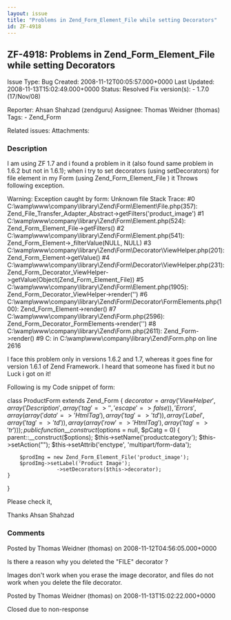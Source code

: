 ```yaml
---
layout: issue
title: "Problems in Zend_Form_Element_File while setting Decorators"
id: ZF-4918
---
```


ZF-4918: Problems in Zend\_Form\_Element\_File while setting Decorators
-----------------------------------------------------------------------

 Issue Type: Bug Created: 2008-11-12T00:05:57.000+0000 Last Updated: 2008-11-13T15:02:49.000+0000 Status: Resolved Fix version(s): - 1.7.0 (17/Nov/08)
 
 Reporter:  Ahsan Shahzad (zendguru)  Assignee:  Thomas Weidner (thomas)  Tags: - Zend\_Form
 
 Related issues: 
 Attachments: 
### Description

I am using ZF 1.7 and i found a problem in it (also found same problem in 1.6.2 but not in 1.6.1); when i try to set decorators (using setDecorators) for file element in my Form (using Zend\_Form\_Element\_File ) it Throws following exception.

Warning: Exception caught by form: Unknown file Stack Trace: #0 C:\\wamp\\www\\company\\library\\Zend\\Form\\Element\\File.php(357): Zend\_File\_Transfer\_Adapter\_Abstract->getFilters('product\_image') #1 C:\\wamp\\www\\company\\library\\Zend\\Form\\Element.php(524): Zend\_Form\_Element\_File->getFilters() #2 C:\\wamp\\www\\company\\library\\Zend\\Form\\Element.php(541): Zend\_Form\_Element->\_filterValue(NULL, NULL) #3 C:\\wamp\\www\\company\\library\\Zend\\Form\\Decorator\\ViewHelper.php(201): Zend\_Form\_Element->getValue() #4 C:\\wamp\\www\\company\\library\\Zend\\Form\\Decorator\\ViewHelper.php(231): Zend\_Form\_Decorator\_ViewHelper->getValue(Object(Zend\_Form\_Element\_File)) #5 C:\\wamp\\www\\company\\library\\Zend\\Form\\Element.php(1905): Zend\_Form\_Decorator\_ViewHelper->render('') #6 C:\\wamp\\www\\company\\library\\Zend\\Form\\Decorator\\FormElements.php(100): Zend\_Form\_Element->render() #7 C:\\wamp\\www\\company\\library\\Zend\\Form.php(2596): Zend\_Form\_Decorator\_FormElements->render('') #8 C:\\wamp\\www\\company\\library\\Zend\\Form.php(2611): Zend\_Form->render() #9 C: in C:\\wamp\\www\\company\\library\\Zend\\Form.php on line 2616

I face this problem only in versions 1.6.2 and 1.7, whereas it goes fine for version 1.6.1 of Zend Framework. I heard that someone has fixed it but no Luck i got on it!

Following is my Code snippet of form:

class ProductForm extends Zend\_Form { $decorator = array( 'ViewHelper', array('Description',array('tag'=>'','escape'=>false)), 'Errors', array(array('data'=>'HtmlTag'), array('tag' => 'td')), array('Label', array('tag' => 'td')), array(array('row'=>'HtmlTag'),array('tag'=>'tr')) ); public function \_\_construct($options = null, $pCatg = 0) { parent::\_\_construct($options); $this->setName('productcategory'); $this->setAction(""); $this->setAttrib('enctype', 'multipart/form-data');

 
        $prodImg = new Zend_Form_Element_File('product_image');
        $prodImg->setLabel('Product Image');
                    ->setDecorators($this->decorator);
    }


}

Please check it,

Thanks Ahsan Shahzad

 

 

### Comments

Posted by Thomas Weidner (thomas) on 2008-11-12T04:56:05.000+0000

Is there a reason why you deleted the "FILE" decorator ?

Images don't work when you erase the image decorator, and files do not work when you delete the file decorator.

 

 

Posted by Thomas Weidner (thomas) on 2008-11-13T15:02:22.000+0000

Closed due to non-response

 

 
